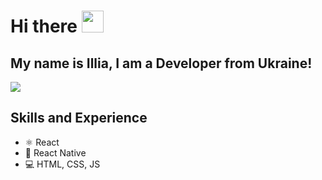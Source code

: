 # Hi there <img src="https://github.com/TheDudeThatCode/TheDudeThatCode/blob/master/Assets/Hi.gif" width="35" /> 
## My name is Illia, I am a Developer from Ukraine!

![](https://camo.githubusercontent.com/992babdffd8c74a1502de375fbdf7e4d54773242/68747470733a2f2f6d656469612e67697068792e636f6d2f6d656469612f53576f536b4e36447854737a71494b4571762f67697068792e676966)

## Skills and Experience
* ⚛ React
* 📱 React Native
* 💻 HTML, CSS, JS


